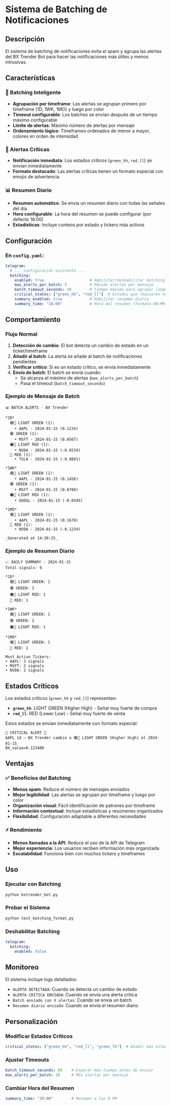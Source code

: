 # Sistema de Batching de Notificaciones

## Descripción

El sistema de batching de notificaciones evita el spam y agrupa las alertas del BX Trender Bot para hacer las notificaciones más útiles y menos intrusivas.

## Características

### 🚀 Batching Inteligente
- **Agrupación por timeframe**: Las alertas se agrupan primero por timeframe (1D, 1WK, 1MO) y luego por color
- **Timeout configurable**: Los batches se envían después de un tiempo máximo configurable
- **Límite de alertas**: Máximo número de alertas por mensaje
- **Ordenamiento lógico**: Timeframes ordenados de menor a mayor, colores en orden de intensidad

### 🚨 Alertas Críticas
- **Notificación inmediata**: Los estados críticos (`green_hh`, `red_ll`) se envían inmediatamente
- **Formato destacado**: Las alertas críticas tienen un formato especial con emojis de advertencia

### 📊 Resumen Diario
- **Resumen automático**: Se envía un resumen diario con todas las señales del día
- **Hora configurable**: La hora del resumen se puede configurar (por defecto 18:00)
- **Estadísticas**: Incluye conteos por estado y tickers más activos

## Configuración

### En `config.yaml`:

```yaml
telegram:
  # ... configuración existente ...
  batching:
    enabled: true                    # Habilitar/deshabilitar batching
    max_alerts_per_batch: 5          # Máximo alertas por mensaje
    batch_timeout_seconds: 30        # Tiempo máximo para agrupar (segundos)
    critical_states: ["green_hh", "red_ll"]  # Estados que requieren notificación inmediata
    summary_enabled: true            # Habilitar resumen diario
    summary_time: "18:00"            # Hora del resumen (formato HH:MM)
```

## Comportamiento

### Flujo Normal
1. **Detección de cambio**: El bot detecta un cambio de estado en un ticker/timeframe
2. **Añadir al batch**: La alerta se añade al batch de notificaciones pendientes
3. **Verificar crítico**: Si es un estado crítico, se envía inmediatamente
4. **Envío de batch**: El batch se envía cuando:
   - Se alcanza el máximo de alertas (`max_alerts_per_batch`)
   - Pasa el timeout (`batch_timeout_seconds`)

### Ejemplo de Mensaje de Batch

```
📊 BATCH ALERTS - BX Trender

*1D*
  🟢💪 LIGHT GREEN (1):
    • AAPL - 2024-01-15 (0.1234)
  🟢 GREEN (1):
    • MSFT - 2024-01-15 (0.0567)
  🟠💪 LIGHT RED (1):
    • NVDA - 2024-01-15 (-0.0234)
  🔴 RED (1):
    • TSLA - 2024-01-15 (-0.0891)

*1WK*
  🟢💪 LIGHT GREEN (1):
    • AAPL - 2024-01-15 (0.1456)
  🟢 GREEN (1):
    • MSFT - 2024-01-15 (0.0789)
  🟠💪 LIGHT RED (1):
    • GOOGL - 2024-01-15 (-0.0345)

*1MO*
  🟢💪 LIGHT GREEN (1):
    • AAPL - 2024-01-15 (0.1678)
  🔴 RED (1):
    • NVDA - 2024-01-15 (-0.1234)

_Generated at 14:30:25_
```

### Ejemplo de Resumen Diario

```
📈 DAILY SUMMARY - 2024-01-15
Total signals: 9

*1D*
  🟢💪 LIGHT GREEN: 1
  🟢 GREEN: 1
  🟠💪 LIGHT RED: 1
  🔴 RED: 1

*1WK*
  🟢💪 LIGHT GREEN: 1
  🟢 GREEN: 1
  🟠💪 LIGHT RED: 1

*1MO*
  🟢💪 LIGHT GREEN: 1
  🔴 RED: 1

Most Active Tickers:
• AAPL: 3 signals
• MSFT: 2 signals
• NVDA: 2 signals
```

## Estados Críticos

Los estados críticos (`green_hh` y `red_ll`) representan:
- **`green_hh`**: LIGHT GREEN (Higher High) - Señal muy fuerte de compra
- **`red_ll`**: RED (Lower Low) - Señal muy fuerte de venta

Estos estados se envían inmediatamente con formato especial:

```
🚨 CRITICAL ALERT 🚨
AAPL 1d — BX Trender cambió a 🟢💪 LIGHT GREEN (Higher High) el 2024-01-15
BX_value=0.123400
```

## Ventajas

### ✅ Beneficios del Batching
- **Menos spam**: Reduce el número de mensajes enviados
- **Mejor legibilidad**: Las alertas se agrupan por timeframe y luego por color
- **Organización visual**: Fácil identificación de patrones por timeframe
- **Información contextual**: Incluye estadísticas y resúmenes organizados
- **Flexibilidad**: Configuración adaptable a diferentes necesidades

### ⚡ Rendimiento
- **Menos llamadas a la API**: Reduce el uso de la API de Telegram
- **Mejor experiencia**: Los usuarios reciben información más organizada
- **Escalabilidad**: Funciona bien con muchos tickers y timeframes

## Uso

### Ejecutar con Batching
```bash
python bxtrender_bot.py
```

### Probar el Sistema
```bash
python test_batching_format.py
```

### Deshabilitar Batching
```yaml
telegram:
  batching:
    enabled: false
```

## Monitoreo

El sistema incluye logs detallados:
- `ALERTA DETECTADA`: Cuando se detecta un cambio de estado
- `ALERTA CRÍTICA ENVIADA`: Cuando se envía una alerta crítica
- `Batch enviado con X alertas`: Cuando se envía un batch
- `Resumen diario enviado`: Cuando se envía el resumen diario

## Personalización

### Modificar Estados Críticos
```yaml
critical_states: ["green_hh", "red_ll", "green_lh"]  # Añadir más estados críticos
```

### Ajustar Timeouts
```yaml
batch_timeout_seconds: 60    # Esperar más tiempo antes de enviar
max_alerts_per_batch: 10     # Más alertas por mensaje
```

### Cambiar Hora del Resumen
```yaml
summary_time: "20:00"        # Resumen a las 8 PM
```
